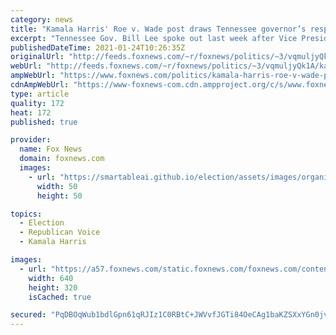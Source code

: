 ```yaml
---
category: news
title: "Kamala Harris' Roe v. Wade post draws Tennessee governor’s response: ‘Abortion isn’t healthcare’"
excerpt: "Tennessee Gov. Bill Lee spoke out last week after Vice President Kamala Harris issued a statement to mark the 48th anniversary of the Supreme Court decision that legalized abortion nationwide."
publishedDateTime: 2021-01-24T10:26:35Z
originalUrl: "http://feeds.foxnews.com/~r/foxnews/politics/~3/vqmuljyQk1A/kamala-harris-roe-v-wade-post-draws-tennessee-governors-response-abortion-isnt-healthcare"
webUrl: "http://feeds.foxnews.com/~r/foxnews/politics/~3/vqmuljyQk1A/kamala-harris-roe-v-wade-post-draws-tennessee-governors-response-abortion-isnt-healthcare"
ampWebUrl: "https://www.foxnews.com/politics/kamala-harris-roe-v-wade-post-draws-tennessee-governors-response-abortion-isnt-healthcare.amp"
cdnAmpWebUrl: "https://www-foxnews-com.cdn.ampproject.org/c/s/www.foxnews.com/politics/kamala-harris-roe-v-wade-post-draws-tennessee-governors-response-abortion-isnt-healthcare.amp"
type: article
quality: 172
heat: 172
published: true

provider:
  name: Fox News
  domain: foxnews.com
  images:
    - url: "https://smartableai.github.io/election/assets/images/organizations/foxnews.com-50x50.jpg"
      width: 50
      height: 50

topics:
  - Election
  - Republican Voice
  - Kamala Harris

images:
  - url: "https://a57.foxnews.com/static.foxnews.com/foxnews.com/content/uploads/2021/01/640/320/Kamalasplit.jpg?ve=1&tl=1"
    width: 640
    height: 320
    isCached: true

secured: "PqDBOqWub1bdlGpn61qRJIz1C0RBtC+JWVvfJGTi84OeCAg1baKZSXxYGn0jvlIw5FgQvJAkZ/ELwtblmnpEm9SeU92koLU7+6VRVrOFPwNIuJLcK7EHQ9JwiGZj5R6iGD8rN+EWrAJi6pmm0qoYoJdZKIJ+6IagzGQOCb1BALxbLnGIInC3W0Hju5+Lzii9mFak6tHfTtyjhPEEMooWjOebcLowUUkIkgY0yLHeAB04+Wogpxe5LpzQ5FwjmVPTNVgUAfHH5av6Sc+OyO6awwHivTZcdqZhi97vA5ANu2sLYTDD7ZqAqNRez8lhxw5zHWax4JXsRbrXY7BoqrB2k1Zuf9LmPyx16VPgmxjOdCw=;iuNNvOtbNL+JVHAPNu/xjQ=="
---
```


